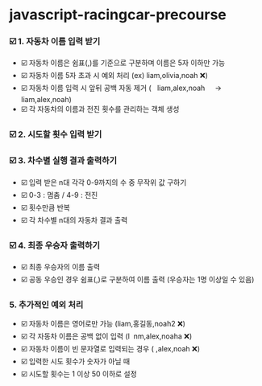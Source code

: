 # javascript-racingcar-precourse

### ☑️ 1. 자동차 이름 입력 받기

- ☑️ 자동차 이름은 쉼표(,)를 기준으로 구분하며 이름은 5자 이하만 가능
- ☑️ 자동차 이름 5자 초과 시 예외 처리 (ex) liam,olivia,noah ❌)
- ☑️ 자동차 이름 입력 시 앞뒤 공백 자동 제거 (&nbsp;&nbsp;&nbsp;liam,alex,noah&nbsp;&nbsp;&nbsp;&nbsp; -> liam,alex,noah)
- ☑️ 각 자동차의 이름과 전진 횟수를 관리하는 객체 생성

### ☑️ 2. 시도할 횟수 입력 받기

### ☑️ 3. 차수별 실행 결과 출력하기

- ☑️ 입력 받은 n대 각각 0-9까지의 수 중 무작위 값 구하기
- ☑️ 0-3 : 멈춤 / 4-9 : 전진
- ☑️ 횟수만큼 반복
- ☑️ 각 차수별 n대의 자동차 결과 출력

### ☑️ 4. 최종 우승자 출력하기

- ☑️ 최종 우승자의 이름 출력
- ☑️ 공동 우승인 경우 쉼표(,)로 구분하여 이름 출력 (우승자는 1명 이상일 수 있음)

### 5. 추가적인 예외 처리

- ☑️ 자동차 이름은 영어로만 가능 (liam,홍길동,noah2 ❌)
- ☑️ 각 자동차 이름은 공백 없이 입력 (l &nbsp;nm,alex,noaha ❌)
- ☑️ 자동차 이름이 빈 문자열로 입력되는 경우 ( ,alex,noah ❌)
- ☑️ 입력한 시도 횟수가 숫자가 아닐 때
- ☑️ 시도할 횟수는 1 이상 50 이하로 설정
